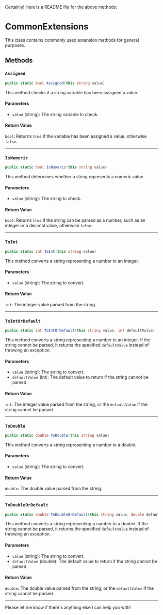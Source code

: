 Certainly! Here is a README file for the above methods:

# CommonExtensions

This class contains commonly used extension methods for general purposes.

## Methods

### `Assigned`

```csharp
public static bool Assigned(this string value)
```

This method checks if a string variable has been assigned a value.

#### Parameters

- `value` (string): The string variable to check.

#### Return Value

`bool`: Returns `true` if the variable has been assigned a value, otherwise `false`.

---

### `IsNumeric`

```csharp
public static bool IsNumeric(this string value)
```

This method determines whether a string represents a numeric value.

#### Parameters

- `value` (string): The string to check.

#### Return Value

`bool`: Returns `true` if the string can be parsed as a number, such as an integer or a decimal value, otherwise `false`.

---

### `ToInt`

```csharp
public static int ToInt(this string value)
```

This method converts a string representing a number to an integer.

#### Parameters

- `value` (string): The string to convert.

#### Return Value

`int`: The integer value parsed from the string.

---

### `ToIntOrDefault`

```csharp
public static int ToIntOrDefault(this string value, int defaultValue)
```

This method converts a string representing a number to an integer. If the string cannot be parsed, it returns the specified `defaultValue` instead of throwing an exception.

#### Parameters

- `value` (string): The string to convert.
- `defaultValue` (int): The default value to return if the string cannot be parsed.

#### Return Value

`int`: The integer value parsed from the string, or the `defaultValue` if the string cannot be parsed.

---

### `ToDouble`

```csharp
public static double ToDouble(this string value)
```

This method converts a string representing a number to a double.

#### Parameters

- `value` (string): The string to convert.

#### Return Value

`double`: The double value parsed from the string.

---

### `ToDoubleOrDefault`

```csharp
public static double ToDoubleOrDefault(this string value, double defaultValue)
```

This method converts a string representing a number to a double. If the string cannot be parsed, it returns the specified `defaultValue` instead of throwing an exception.

#### Parameters

- `value` (string): The string to convert.
- `defaultValue` (double): The default value to return if the string cannot be parsed.

#### Return Value

`double`: The double value parsed from the string, or the `defaultValue` if the string cannot be parsed.

---

Please let me know if there's anything else I can help you with!

